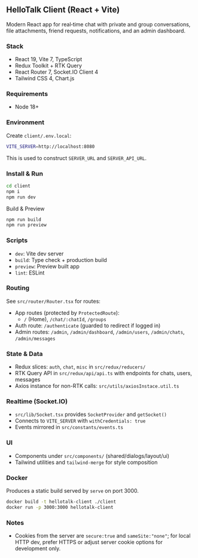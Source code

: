 ## HelloTalk Client (React + Vite)

Modern React app for real‑time chat with private and group conversations, file attachments, friend requests, notifications, and an admin dashboard.

### Stack

- React 19, Vite 7, TypeScript
- Redux Toolkit + RTK Query
- React Router 7, Socket.IO Client 4
- Tailwind CSS 4, Chart.js

### Requirements

- Node 18+

### Environment

Create `client/.env.local`:

```bash
VITE_SERVER=http://localhost:8080
```

This is used to construct `SERVER_URL` and `SERVER_API_URL`.

### Install & Run

```bash
cd client
npm i
npm run dev
```

Build & Preview

```bash
npm run build
npm run preview
```

### Scripts

- `dev`: Vite dev server
- `build`: Type check + production build
- `preview`: Preview built app
- `lint`: ESLint

### Routing

See `src/router/Router.tsx` for routes:

- App routes (protected by `ProtectedRoute`):
  - `/` (Home), `/chat/:chatId`, `/groups`
- Auth route: `/authenticate` (guarded to redirect if logged in)
- Admin routes: `/admin`, `/admin/dashboard`, `/admin/users`, `/admin/chats`, `/admin/messages`

### State & Data

- Redux slices: `auth`, `chat`, `misc` in `src/redux/reducers/`
- RTK Query API in `src/redux/api/api.ts` with endpoints for chats, users, messages
- Axios instance for non-RTK calls: `src/utils/axiosInstace.util.ts`

### Realtime (Socket.IO)

- `src/lib/Socket.tsx` provides `SocketProvider` and `getSocket()`
- Connects to `VITE_SERVER` with `withCredentials: true`
- Events mirrored in `src/constants/events.ts`

### UI

- Components under `src/components/` (shared/dialogs/layout/ui)
- Tailwind utilities and `tailwind-merge` for style composition

### Docker

Produces a static build served by `serve` on port 3000.

```bash
docker build -t hellotalk-client ./client
docker run -p 3000:3000 hellotalk-client
```

### Notes

- Cookies from the server are `secure:true` and `sameSite:"none"`; for local HTTP dev, prefer HTTPS or adjust server cookie options for development only.
